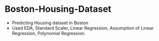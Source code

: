 # Boston-Housing-Dataset
- Predicting Housing dataset in Boston 
- Used EDA, Standard Scaler, Linear Regression, Assumption of Linear Regression, Polynomial Regression.
